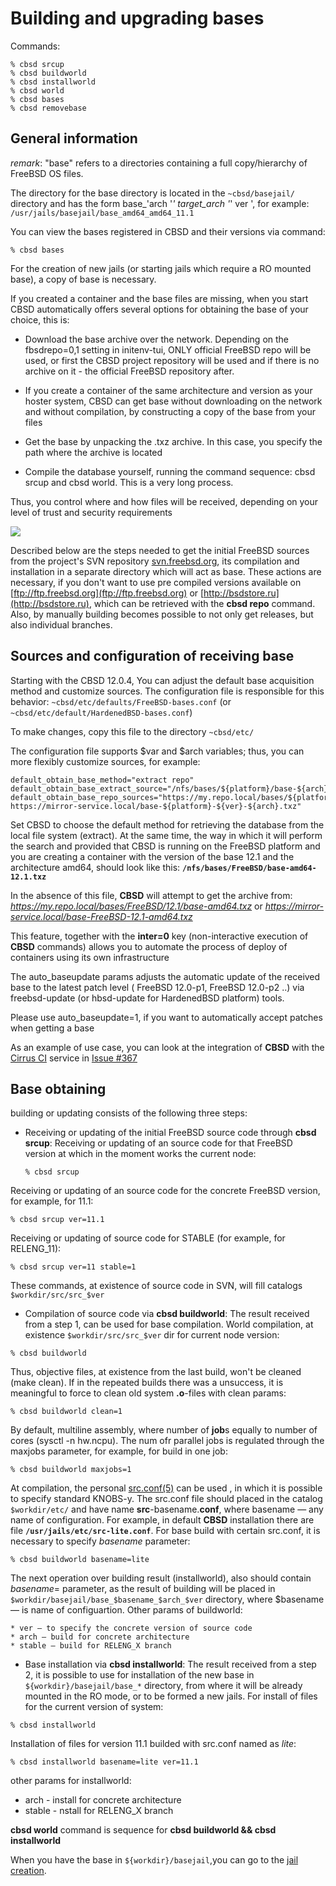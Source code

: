 # Building and upgrading bases

Commands:

```
% cbsd srcup
% cbsd buildworld
% cbsd installworld
% cbsd world
% cbsd bases
% cbsd removebase
```

## General information

*remark*: "base" refers to a directories containing a full copy/hierarchy of FreeBSD OS files.

The directory for the base directory is located in the `~cbsd/basejail/` directory and has the form base_'arch '_' target_arch '_' ver ', for example: `/usr/jails/basejail/base_amd64_amd64_11.1`

You can view the bases registered in CBSD and their versions via command:

```
% cbsd bases
```

For the creation of new jails (or starting jails which require a RO mounted base), a copy of base is necessary.

If you created a container and the base files are missing, when you start CBSD automatically offers several options for obtaining the base of your choice, this is:


 + Download the base archive over the network. Depending on the fbsdrepo=0,1 setting in initenv-tui, ONLY official FreeBSD repo will be used, or first the CBSD project repository will be used and if there is no archive on it - the official FreeBSD repository after.

 + If you create a container of the same architecture and version as your hoster system, CBSD can get base without downloading on the network and without compilation, by constructing a copy of the base from your files
 +  Get the base by unpacking the .txz archive. In this case, you specify the path where the archive is located
 +  Compile the database yourself, running the command sequence: cbsd srcup and cbsd world. This is a very long process.

Thus, you control where and how files will be received, depending on your level of trust and security requirements

  ![](https://www.bsdstore.ru/img/bases1.png)

Described below are the steps needed to get the initial FreeBSD sources from the project's SVN repository [svn.freebsd.org](http://svn.freebsd.org), its compilation and installation in a separate directory which will act as base. These actions are necessary, if you don't want to use pre compiled versions available on [ftp://ftp.freebsd.org](ftp://ftp.freebsd.org) or [http://bsdstore.ru](http://bsdstore.ru), which can be retrieved with the **cbsd repo** command. Also, by manually building becomes possible to not only get releases, but also individual branches.

## Sources and configuration of receiving base

Starting with the CBSD 12.0.4, You can adjust the default base acquisition method and customize sources. The configuration file is responsible for this behavior: `~cbsd/etc/defaults/FreeBSD-bases.conf` (or `~cbsd/etc/default/HardenedBSD-bases.conf`)

To make changes, copy this file to the directory `~cbsd/etc/`

The configuration file supports $var and $arch variables; thus, you can more flexibly customize sources, for example:

```
default_obtain_base_method="extract repo"
default_obtain_base_extract_source="/nfs/bases/${platform}/base-${arch}-${ver}.txz"
default_obtain_base_repo_sources="https://my.repo.local/bases/${platform}/${ver}/base-${arch}.txz https://mirror-service.local/base-${platform}-${ver}-${arch}.txz"
```

Set CBSD to choose the default method for retrieving the database from the local file system (extract). At the same time, the way in which it will perform the search and provided that CBSD is running on the FreeBSD platform and you are creating a container with the version of the base 12.1 and the architecture amd64, should look like this: **`/nfs/bases/FreeBSD/base-amd64-12.1.txz`**

In the absence of this file, **CBSD** will attempt to get the archive from: *https://my.repo.local/bases/FreeBSD/12.1/base-amd64.txz* or *https://mirror-service.local/base-FreeBSD-12.1-amd64.txz*

This feature, together with the **inter=0** key (non-interactive execution of **CBSD** commands) allows you to automate the process of deploy of containers using its own infrastructure

The auto_baseupdate params adjusts the automatic update of the received base to the latest patch level ( FreeBSD 12.0-p1, FreeBSD 12.0-p2 ..) via freebsd-update (or hbsd-update for HardenedBSD platform) tools.

Please use auto_baseupdate=1, if you want to automatically accept patches when getting a base

As an example of use case, you can look at the integration of **CBSD** with the [Cirrus CI](https://cirrus-ci.org/) service in [Issue #367](https://github.com/cbsd/cbsd/issues/367)

## Base obtaining

building or updating consists of the following three steps:

+ Receiving or updating of the initial FreeBSD source code through **cbsd srcup**: Receiving or updating of an source code for that FreeBSD version at which in the moment works the current node:

  ```
  % cbsd srcup
  ```

Receiving or updating of an source code for the concrete FreeBSD version, for example, for 11.1:

```
% cbsd srcup ver=11.1
```

 Receiving or updating of source code for STABLE (for example, for RELENG_11):

```
% cbsd srcup ver=11 stable=1
```

 These commands, at existence of source code in SVN, will fill catalogs `$workdir/src/src_$ver`

+ Compilation of source code via **cbsd buildworld**: The result received from a step 1, can be used for base compilation. World compilation, at existence `$workdir/src/src_$ver` dir for current node version:

```
% cbsd buildworld
```

 Thus, objective files, at existence from the last build, won't be cleaned (make clean). If in the repeated builds there was a unsuccess, it is meaningful to force to clean old system **.o**-files with clean params:

```
% cbsd buildworld clean=1
```

By default, multiline assembly, where number of **job**s equally to number of cores (sysctl -n hw.ncpu). The num ofr parallel jobs is regulated through the maxjobs parameter, for example, for build in one job:

```
% cbsd buildworld maxjobs=1
```

At compilation, the personal [src.conf(5)](http://www.freebsd.org/cgi/man.cgi?query=src.conf&sektion=5) can be used , in which it is possible to specify standard KNOBS-y. The src.conf file should placed in the catalog `$workdir/etc/` and have name **src**-basename.**conf**, where basename — any name of configuration. For example, in default **CBSD** installation there are file **`/usr/jails/etc/src-lite.conf`**. For base build with certain src.conf, it is necessary to specify *basename* parameter:


```
% cbsd buildworld basename=lite
```

The next operation over building result (installworld), also should contain *basename*= parameter, as the result of building will be placed in `$workdir/basejail/base_$basename_$arch_$ver` directory, where $basename — is name of configuartion. Other params of buildworld:

    * ver — to specify the concrete version of source code
    * arch — build for concrete architecture
    * stable — build for RELENG_X branch

+ Base installation via **cbsd installworld**: The result received from a step 2, it is possible to use for installation of the new base in `${workdir}/basejail/base_*` directory, from where it will be already mounted in the RO mode, or to be formed a new jails. For install of files for the current version of system:

```
% cbsd installworld
```

 Installation of files for version 11.1 builded with src.conf named as *lite*:

 ```
 % cbsd installworld basename=lite ver=11.1
 ```

 other params for installworld:
  * arch - install for concrete architecture
  * stable - nstall for RELENG_X branch

**cbsd world** command is sequence for **cbsd buildworld && cbsd installworld**

When you have the base in `${workdir}/basejail`,you can go to the [jail creation](https://www.bsdstore.ru/en/12.0.x/wf_jcreate_ssi.html).

